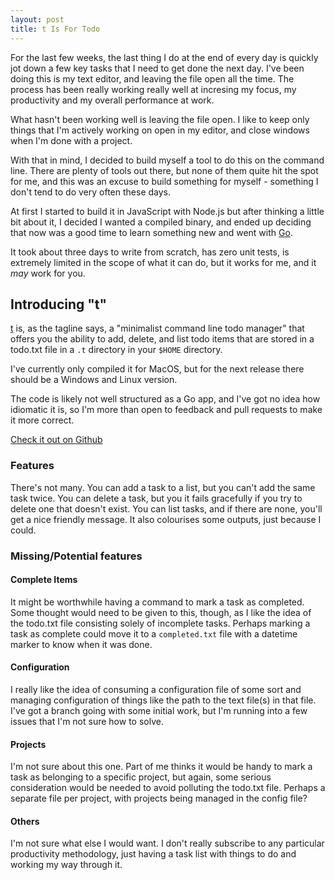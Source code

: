 ```yaml
---
layout: post
title: t Is For Todo
---
```


For the last few weeks, the last thing I do at the end of every day is quickly
jot down a few key tasks that I need to get done the next day. I've been doing
this is my text editor, and leaving the file open all the time. The process has
been really working really well at incresing my focus, my productivity and my
overall performance at work.

What hasn't been working well is leaving the file open. I like to keep only 
things that I'm actively working on open in my editor, and close windows when
I'm done with a project.

With that in mind, I decided to build myself a tool to do this on the command
line. There are plenty of tools out there, but none of them quite hit the spot
for me, and this was an excuse to build something for myself - something I don't
tend to do very often these days.

At first I started to build it in JavaScript with Node.js but after thinking a
little bit about it, I decided I wanted a compiled binary, and ended up deciding
that now was a good time to learn something new and went with [Go][golang].

It took about three days to write from scratch, has zero unit tests, is
extremely limited in the scope of what it can do, but it works for me, and it
*may* work for you.

## Introducing "t"

[t][t] is, as the tagline says, a "minimalist command line todo
manager" that offers you the ability to add, delete, and list todo items that
are stored in a todo.txt file in a `.t` directory in your `$HOME` directory.

I've currently only compiled it for MacOS, but for the next release there should
be a Windows and Linux version.

The code is likely not well structured as a Go app, and I've got no idea how
idiomatic it is, so I'm more than open to feedback and pull requests to make it
more correct.

[Check it out on Github][t]

### Features

There's not many. You can add a task to a list, but you can't add the same task
twice. You can delete a task, but you it fails gracefully if you try to delete
one that doesn't exist. You can list tasks, and if there are none, you'll get a 
nice friendly message. It also colourises some outputs, just because I could.

### Missing/Potential features

#### Complete Items

It might be worthwhile having a command to mark a task as completed. Some 
thought would need to be given to this, though, as I like the idea of the 
todo.txt file consisting solely of incomplete tasks. Perhaps marking a task as
complete could move it to a `completed.txt` file with a datetime marker to know
when it was done.

#### Configuration

I really like the idea of consuming a configuration file of some sort and
managing configuration of things like the path to the text file(s) in that file.
I've got a branch going with some initial work, but I'm running into a few
issues that I'm not sure how to solve.

#### Projects

I'm not sure about this one. Part of me thinks it would be handy to mark a task
as belonging to a specific project, but again, some serious consideration would
be needed to avoid polluting the todo.txt file. Perhaps a separate file per
project, with projects being managed in the config file?

#### Others

I'm not sure what else I would want. I don't really subscribe to any particular
productivity methodology, just having a task list with things to do and working
my way through it.

[golang]: https://golang.org
[t]: https://github.com/deanacus/t